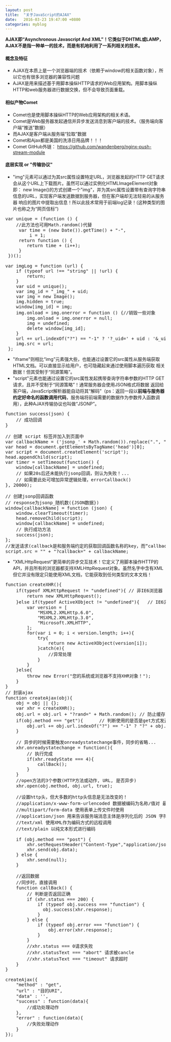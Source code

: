 ```yaml
---
layout: post
title:  "关于JavaScript的AJAX"
date:   2016-03-23 19:47:00 +0800
categories: myblog
---
```

**AJAX即“Asynchronous Javascript And XML”！它类似于DHTML或LAMP，AJAX不是指一种单一的技术，而是有机地利用了一系列相关的技术。**


#### 概念及特征
* AJAX在本质上是一个浏览器端的技术（依赖于window的相关函数对象），所以它也有很多浏览器的兼容性问题
* AJAX是用来描述基于用脚本操纵HTTP请求的Web应用架构。用脚本操纵HTTP和web服务器进行数据交换，但不会导致页面重载。

#### 相似产物Comet
* Comet也是使用脚本操纵HTTP的Web应用架构的相关术语。
* Comet是Web服务器发起通信并异步发送消息到客户端的技术。（服务端向客户端“推送”数据）
* 而AJAX是客户端从服务端“拉取”数据
* Comet和Ajax都是美国的洗涤日用品牌！！！
* Comet GitHub外链： https://github.com/wandenberg/nginx-push-stream-module

#### 底层实现 or "传输协议"
* "img"元素可以通过为其src属性设置特定URL，浏览器发起的HTTP GET请求会从这个URL上下载图片。虽然可以通过实例化HTMLImageElement对象即：
new Image()的方式创建一个"img"，并为其src属性设置带有查询字符串信息的URL，实现客户端发送数据到服务器，但在客户端却无法轻易的从服务器
响应的图片中提取出信息！所以此技术常用于前端log记录！(这种类型的图片也称之为“网页信标”)
<pre class="brush:js;">
var unique = (function () {
    //此方法也可用Math.random()代替
     var time = (new Date()).getTime() + "-",
         i = 1;
     return function () {
        return time + (i++);
     }
 })();

var imgLog = function (url) {
    if (typeof url !== "string" || !url) {
        return;
    }
    var uid = unique();
    var img_id = "_img_" + uid;
    var img = new Image();
    img.hidden = true;
    window[img_id] = img;
    img.onload = img.onerror = function () {//销毁一些对象
        img.onload = img.onerror = null;
        img = undefined;
        delete window[img_id];
    }
    url += url.indexOf("?") == "-1" ? '?_uid=' + uid : '&_uid=' + uid;
    img.src = url;
 };
</pre>
* "iframe"则相比“img”元素强大些，也能通过设置它的src属性从服务端获取HTML文档。可以直接显示给用户，也可隐藏起来通过使用脚本遍历获取
相关数据！但其受制于“同源策略”。
* "script"元素也能通过设置它的src属性发起携带查询字符串参数的HTTP GET请求，且并不受制于“同源策略”！通常服务器会使用JSON格式将数据
返回给客户端，JavaScript解析器能自动将其“解码”（ps：返回一段以**前端与服务器约定好命名的函数调用代码**，服务端将前端需要的数据作为参数传入函数调用），此种AJAX传输协议也叫做“JSONP”。
<pre class="brush:js;">
function success(json) {
    // 成功回调
}

// 创建 script 标签并加入到页面中
var callbackName = ('jsonp_' + Math.random()).replace(".", "");
var head = document.getElementsByTagName('head')[0];
var script = document.createElement('script');
head.appendChild(script);
var timer = setTimeout(function() {
    window[callbackName] = undefined;
    // 如果20s后还未能执行jsonp回调，则认为失败！...
    // 如需要此处可增加异常逻辑处理，errorCallback()
}, 20000);

// 创建jsonp回调函数
// response为jsonp_随机数({JSON数据})
window[callbackName] = function (json) {
    window.clearTimeout(timer);
    head.removeChild(script);
    window[callbackName] = undefined;
    // 执行成功方法
    success(json);
};
//发送请求(callback是和服务端约定的获取回调函数名称的key，而“callback”为大多数情况下的默认值)
script.src = "" + "?callback=" + callbackName;
</pre>
* "XMLHttpRequest"更简单的异步交互技术！它定义了用脚本操作HTTP的API，并且所有的浏览器都支持XMLHttpRequest对象。虽然名字中含有XML
但它并没有限定只能使用XML文档，它能获取到任何类型的文本文档！
<pre class="brush:js;">
function createXHR(){
    if(typeof XMLHttpRequest != "undefined"){ // 非IE6浏览器
        return new XMLHttpRequest();
    }else if(typeof ActiveXObject != "undefined"){   // IE6浏览器
        var version = [
            "MSXML2.XMLHttp.6.0",
            "MSXML2.XMLHttp.3.0",
            "Microsoft.XMLHTTP",
        ];
        for(var i = 0; i < version.length; i++){
            try{
                return new ActiveXObject(version[i]);
            }catch(e){
                //异常处理
            }
        }
    }else{
        throw new Error("您的系统或浏览器不支持XHR对象！");
    }
}
// 封装ajax
function createAjax(obj){
    obj = obj || {};
    var xhr = createXHR();
    obj.url = obj.url + "?rand=" + Math.random(); // 防止缓存
    if(obj.method === "get"){      // 判断使用的是否是get方式发送
        obj.url += obj.url.indexOf("?") == "-1" ? "?" + obj.data : "&" + obj.data;
    }

    // 异步的时候需要触发onreadystatechange事件，同步的省略...
    xhr.onreadystatechange = function(){
        // 执行完成
        if(xhr.readyState === 4){
            callBack();
        }
    }
    //open方法的3个参数(HTTP方法或动作, URL, 是否异步)
    xhr.open(obj.method, obj.url, true);

    //设置http头，但大多数的http头信息是无法改变的！
    //application/x-www-form-urlencoded 数据被编码为名称/值对 最常见的格式
    //multipart/form-data 使用表单上传文件时使用
    //application/json 用来告诉服务端消息主体是序列化后的 JSON 字符串
    //text/xml 使用XML作为编码方式的远程调用
    //text/plain 以纯文本形式进行编码

    if (obj.method === "post") {
        xhr.setRequestHeader("Content-Type","application/json");
        xhr.send(obj.data);
    } else {
        xhr.send(null);
    }

    //返回数据
    //同步时，直接调用
    function callBack() {
        // 判断是否返回正确
        if (xhr.status === 200) {
            if (typeof obj.success === "function") {
              obj.success(xhr.response);
            }
        } else {
            if (typeof obj.error === "function") {
                obj.error(xhr.response);
            }
        }
        //xhr.status === 0请求失败
        //xhr.statusText === "abort" 请求被cancle
        //xhr.statusText === "timeout" 请求超时
    }
}

createAjax({
    "method" : "get",
    "url" : "目的URI",
    "data" : '',
    "success" : function(data){
        //成功处理动作
    },
    "error" : function(data){
        //失败处理动作
    }
});

</pre>
